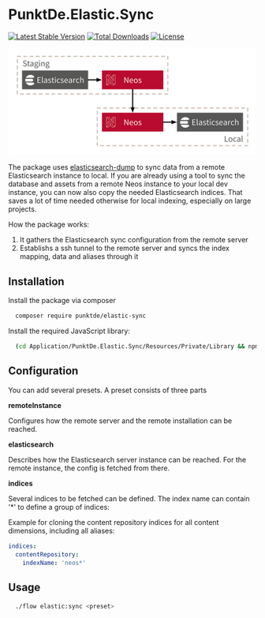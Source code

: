 # PunktDe.Elastic.Sync

[![Latest Stable Version](https://poser.pugx.org/punktDe/elastic-sync/v/stable)](https://packagist.org/packages/punktDe/elastic-sync) [![Total Downloads](https://poser.pugx.org/punktDe/elastic-sync/downloads)](https://packagist.org/packages/punktDe/elastic-sync) [![License](https://poser.pugx.org/punktDe/elastic-sync/license)](https://packagist.org/packages/punktDe/elastic-sync)

![ElasticSync Schema](Resources/Public/ElasticSync.png)

The package uses [elasticsearch-dump](https://github.com/taskrabbit/elasticsearch-dump) to sync data from a remote Elasticsearch instance to local. If you are already using a tool to sync the database and assets from a remote Neos instance to your local dev instance, you can now also copy the needed Elasticsearch indices. That saves a lot of time needed otherwise for local indexing, especially on large projects.

How the package works:

1. It gathers the Elasticsearch sync configuration from the remote server
2. Establishs a ssh tunnel to the remote server and syncs the index mapping, data and aliases through it

## Installation

Install the package via composer

```bash
  composer require punktde/elastic-sync
```

Install the required JavaScript library:

```bash
  (cd Application/PunktDe.Elastic.Sync/Resources/Private/Library && npm install)
```

## Configuration

You can add several presets. A preset consists of three parts

**remoteInstance** 
   
Configures how the remote server and the remote installation can be reached.

**elasticsearch** 

Describes how the Elasticsearch server instance can be reached. For the remote instance, the config is fetched from there.

**indices** 

Several indices to be fetched can be defined. The index name can contain '*' to define a group of indices:

Example for cloning the content repository indices for all content dimensions, including all aliases: 

```yaml
indices:
  contentRepository:
    indexName: 'neos*' 
```

## Usage

```bash
  ./flow elastic:sync <preset>
```